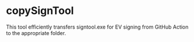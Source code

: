 # copySignTool
This tool efficiently transfers signtool.exe for EV signing from GitHub Action to the appropriate folder.

